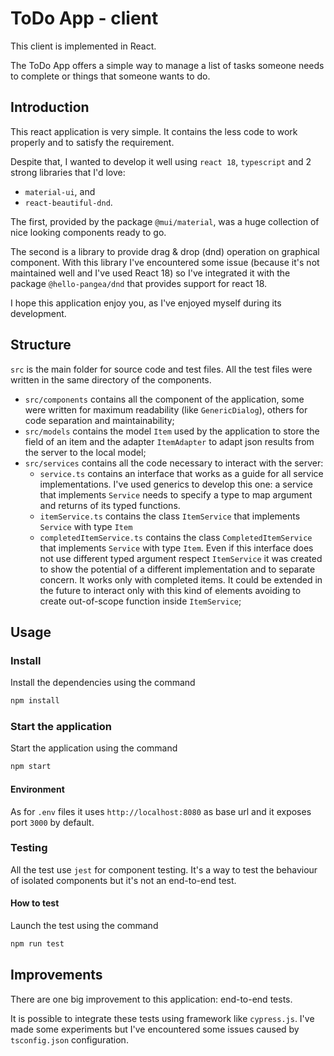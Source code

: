 # ToDo App - client

This client is implemented in React.

The ToDo App offers a simple way to manage a list of tasks someone needs to complete or things that someone wants to do.

## Introduction
This react application is very simple. It contains the less code to work properly and to satisfy the requirement.

Despite that, I wanted to develop it well using `react 18`, `typescript` and 2 strong libraries that I'd love:

- `material-ui`, and
- `react-beautiful-dnd`.

The first, provided by the package `@mui/material`, was a huge collection of nice looking components ready to go.

The second is a library to provide drag & drop (dnd) operation on graphical component.
With this library I've encountered some issue (because it's not maintained well and I've used React 18) so I've integrated it with the package `@hello-pangea/dnd` that provides support for react 18.

I hope this application enjoy you, as I've enjoyed myself during its development.
## Structure
`src` is the main folder for source code and test files. All the test files were written in the same directory of the components.

- `src/components` contains all the component of the application, some were written for maximum readability (like `GenericDialog`), others for code separation and maintainability;
- `src/models` contains the model `Item` used by the application to store the field of an item and the adapter `ItemAdapter` to adapt json results from the server to the local model;
- `src/services` contains all the code necessary to interact with the server:
  - `service.ts` contains an interface that works as a guide for all service implementations. I've used generics to develop this one: a service that implements `Service` needs to specify a type to map argument and returns of its typed functions.
  - `itemService.ts` contains the class `ItemService` that implements `Service` with type `Item`
  - `completedItemService.ts` contains the class `CompletedItemService` that implements `Service` with type `Item`. Even if this interface does not use different typed argument respect `ItemService` it was created to show the potential of a different implementation and to separate concern. It works only with completed items. It could be extended in the future to interact only with this kind of elements avoiding to create out-of-scope function inside `ItemService`;

## Usage

### Install
Install the dependencies using the command

```bash
npm install
```

### Start the application

Start the application using the command

```bash
npm start
```

#### Environment
As for `.env` files it uses `http://localhost:8080` as base url and it exposes port `3000` by default.

### Testing

All the test use `jest` for component testing. It's a way to test the behaviour of isolated components but it's not an end-to-end test.

#### How to test
Launch the test using the command

```bash
npm run test
```

## Improvements
There are one big improvement to this application: end-to-end tests.

It is possible to integrate these tests using framework like `cypress.js`. I've made some experiments but I've encountered some issues caused by `tsconfig.json` configuration.